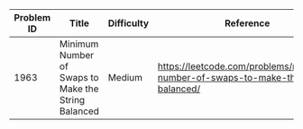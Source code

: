 | Problem ID | Title | Difficulty | Reference
| --- | --- | --- | ---
| 1963 | Minimum Number of Swaps to Make the String Balanced | Medium | https://leetcode.com/problems/minimum-number-of-swaps-to-make-the-string-balanced/
